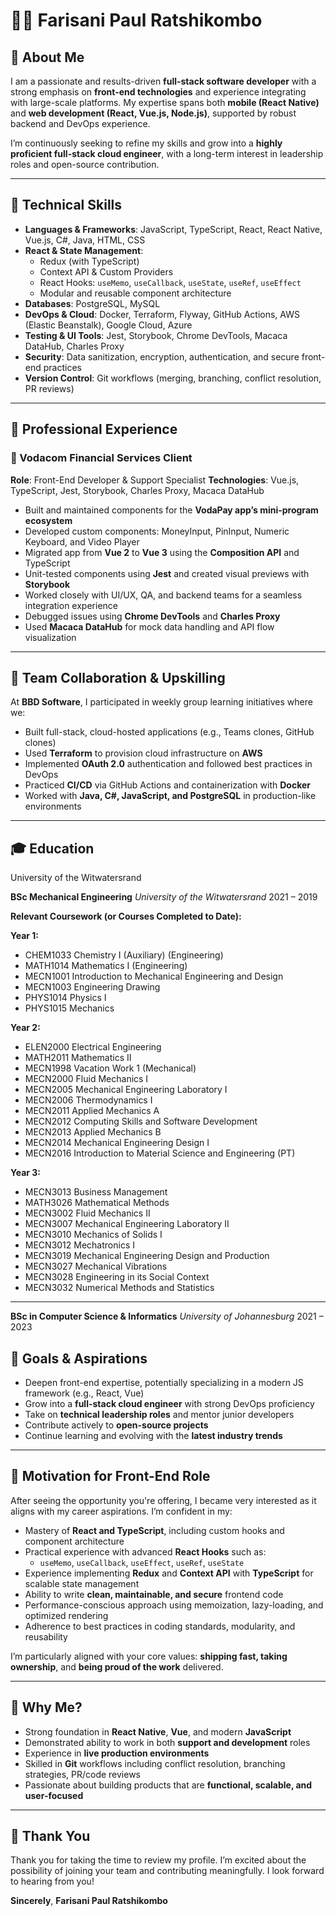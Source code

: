 # 👨‍💻 Farisani Paul Ratshikombo

## 🚀 About Me

I am a passionate and results-driven **full-stack software developer** with a strong emphasis on **front-end technologies** and experience integrating with large-scale platforms. My expertise spans both **mobile (React Native)** and **web development (React, Vue.js, Node.js)**, supported by robust backend and DevOps experience.

I’m continuously seeking to refine my skills and grow into a **highly proficient full-stack cloud engineer**, with a long-term interest in leadership roles and open-source contribution.

---

## 🧠 Technical Skills

- **Languages & Frameworks**: JavaScript, TypeScript, React, React Native, Vue.js, C#, Java, HTML, CSS
- **React & State Management**:
  - Redux (with TypeScript)
  - Context API & Custom Providers
  - React Hooks: `useMemo`, `useCallback`, `useState`, `useRef`, `useEffect`
  - Modular and reusable component architecture
- **Databases**: PostgreSQL, MySQL
- **DevOps & Cloud**: Docker, Terraform, Flyway, GitHub Actions, AWS (Elastic Beanstalk), Google Cloud, Azure
- **Testing & UI Tools**: Jest, Storybook, Chrome DevTools, Macaca DataHub, Charles Proxy
- **Security**: Data sanitization, encryption, authentication, and secure front-end practices
- **Version Control**: Git workflows (merging, branching, conflict resolution, PR reviews)

---

## 🏢 Professional Experience

### 🔷 Vodacom Financial Services Client

**Role**: Front-End Developer & Support Specialist
**Technologies**: Vue.js, TypeScript, Jest, Storybook, Charles Proxy, Macaca DataHub

- Built and maintained components for the **VodaPay app’s mini-program ecosystem**
- Developed custom components: MoneyInput, PinInput, Numeric Keyboard, and Video Player
- Migrated app from **Vue 2** to **Vue 3** using the **Composition API** and TypeScript
- Unit-tested components using **Jest** and created visual previews with **Storybook**
- Worked closely with UI/UX, QA, and backend teams for a seamless integration experience
- Debugged issues using **Chrome DevTools** and **Charles Proxy**
- Used **Macaca DataHub** for mock data handling and API flow visualization

---

## 👥 Team Collaboration & Upskilling

At **BBD Software**, I participated in weekly group learning initiatives where we:

- Built full-stack, cloud-hosted applications (e.g., Teams clones, GitHub clones)
- Used **Terraform** to provision cloud infrastructure on **AWS**
- Implemented **OAuth 2.0** authentication and followed best practices in DevOps
- Practiced **CI/CD** via GitHub Actions and containerization with **Docker**
- Worked with **Java, C#, JavaScript, and PostgreSQL** in production-like environments

---

## 🎓 Education

University of the Witwatersrand

**BSc Mechanical Engineering**
_University of the Witwatersrand_
2021 – 2019

**Relevant Coursework (or Courses Completed to Date):**

**Year 1:**
* CHEM1033 Chemistry I (Auxiliary) (Engineering)
* MATH1014 Mathematics I (Engineering)
* MECN1001 Introduction to Mechanical Engineering and Design
* MECN1003 Engineering Drawing
* PHYS1014 Physics I
* PHYS1015 Mechanics

**Year 2:**
* ELEN2000 Electrical Engineering
* MATH2011 Mathematics II
* MECN1998 Vacation Work 1 (Mechanical)
* MECN2000 Fluid Mechanics I
* MECN2005 Mechanical Engineering Laboratory I
* MECN2006 Thermodynamics I
* MECN2011 Applied Mechanics A
* MECN2012 Computing Skills and Software Development
* MECN2013 Applied Mechanics B
* MECN2014 Mechanical Engineering Design I
* MECN2016 Introduction to Material Science and Engineering (PT)

**Year 3:**
* MECN3013 Business Management
* MATH3026 Mathematical Methods
* MECN3002 Fluid Mechanics II
* MECN3007 Mechanical Engineering Laboratory II
* MECN3010 Mechanics of Solids I
* MECN3012 Mechatronics I
* MECN3019 Mechanical Engineering Design and Production
* MECN3027 Mechanical Vibrations
* MECN3028 Engineering in its Social Context
* MECN3032 Numerical Methods and Statistics

---

**BSc in Computer Science & Informatics**
_University of Johannesburg_
2021 – 2023

## 🌱 Goals & Aspirations

- Deepen front-end expertise, potentially specializing in a modern JS framework (e.g., React, Vue)
- Grow into a **full-stack cloud engineer** with strong DevOps proficiency
- Take on **technical leadership roles** and mentor junior developers
- Contribute actively to **open-source projects**
- Continue learning and evolving with the **latest industry trends**

---

## 💬 Motivation for Front-End Role

After seeing the opportunity you're offering, I became very interested as it aligns with my career aspirations. I’m confident in my:

- Mastery of **React and TypeScript**, including custom hooks and component architecture
- Practical experience with advanced **React Hooks** such as:
  - `useMemo`, `useCallback`, `useEffect`, `useRef`, `useState`
- Experience implementing **Redux** and **Context API** with **TypeScript** for scalable state management
- Ability to write **clean, maintainable, and secure** frontend code
- Performance-conscious approach using memoization, lazy-loading, and optimized rendering
- Adherence to best practices in coding standards, modularity, and reusability

I’m particularly aligned with your core values: **shipping fast, taking ownership**, and **being proud of the work** delivered.

---

## 🤝 Why Me?

- Strong foundation in **React Native**, **Vue**, and modern **JavaScript**
- Demonstrated ability to work in both **support and development** roles
- Experience in **live production environments**
- Skilled in **Git** workflows including conflict resolution, branching strategies, PR/code reviews
- Passionate about building products that are **functional, scalable, and user-focused**

---

## 🙏 Thank You

Thank you for taking the time to review my profile. I’m excited about the possibility of joining your team and contributing meaningfully. I look forward to hearing from you!

**Sincerely**,
**Farisani Paul Ratshikombo**
